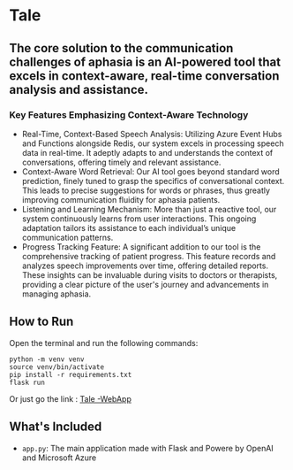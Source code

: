 # Tale
## The core solution to the communication challenges of aphasia is an AI-powered tool that excels in context-aware, real-time conversation analysis and assistance.
### Key Features Emphasizing Context-Aware Technology 
- Real-Time, Context-Based Speech Analysis: Utilizing Azure Event Hubs and Functions alongside Redis, our system excels in processing speech data in real-time. It adeptly adapts to and understands the context of conversations, offering timely and relevant assistance.
- Context-Aware Word Retrieval: Our AI tool goes beyond standard word prediction, finely tuned to grasp the specifics of conversational context. This leads to precise suggestions for words or phrases, thus greatly improving communication fluidity for aphasia patients.
- Listening and Learning Mechanism: More than just a reactive tool, our system continuously learns from user interactions. This ongoing adaptation tailors its assistance to each individual’s unique communication patterns.
- Progress Tracking Feature: A significant addition to our tool is the comprehensive tracking of patient progress. This feature records and analyzes speech improvements over time, offering detailed reports. These insights can be invaluable during visits to doctors or therapists, providing a clear picture of the user's journey and advancements in managing aphasia.

## How to Run
Open the terminal and run the following commands:

```
python -m venv venv
source venv/bin/activate
pip install -r requirements.txt
flask run
```
Or just go the link : [Tale -WebApp](https://tale-app.azurewebsites.net)

## What's Included

- `app.py`: The main application made with Flask and Powere by OpenAI and Microsoft Azure
